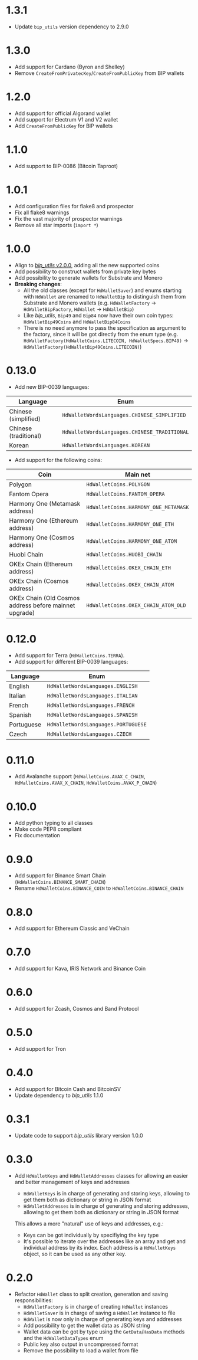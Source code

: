 # 1.3.1

- Update `bip_utils` version dependency to 2.9.0

# 1.3.0

- Add support for Cardano (Byron and Shelley)
- Remove `CreateFromPrivatecKey`/`CreateFromPublicKey` from BIP wallets

# 1.2.0

- Add support for official Algorand wallet
- Add support for Electrum V1 and V2 wallet
- Add `CreateFromPublicKey` for BIP wallets

# 1.1.0

- Add support to BIP-0086 (Bitcoin Taproot)

# 1.0.1

- Add configuration files for flake8 and prospector
- Fix all flake8 warnings
- Fix the vast majority of prospector warnings
- Remove all star imports (`import *`)

# 1.0.0

- Align to [*bip_utils* v2.0.0](https://github.com/ebellocchia/bip_utils/releases/tag/v2.0.0), adding all the new supported coins
- Add possibility to construct wallets from private key bytes
- Add possibility to generate wallets for Substrate and Monero
- **Breaking changes**:
  - All the old classes (except for `HdWalletSaver`) and enums starting with `HdWallet` are renamed to `HdWalletBip` to distinguish them from Substrate and Monero wallets (e.g. `HdWalletFactory` -> `HdWalletBipFactory`, `HdWallet` -> `HdWalletBip`)
  - Like *bip_utils*, `Bip49` and `Bip84` now have their own coin types: `HdWalletBip49Coins` and `HdWalletBip84Coins`
  - There is no need anymore to pass the specification as argument to the factory, since it will be got directly from the enum type (e.g. `HdWalletFactory(HdWalletCoins.LITECOIN, HdWalletSpecs.BIP49)` -> `HdWalletFactory(HdWalletBip49Coins.LITECOIN)`)

# 0.13.0

- Add new BIP-0039 languages:

|Language|Enum|
|---|---|
|Chinese (simplified)|`HdWalletWordsLanguages.CHINESE_SIMPLIFIED`|
|Chinese (traditional)|`HdWalletWordsLanguages.CHINESE_TRADITIONAL`|
|Korean|`HdWalletWordsLanguages.KOREAN`|

- Add support for the following coins:

|Coin|Main net|
|---|---|
|Polygon|`HdWalletCoins.POLYGON`|
|Fantom Opera|`HdWalletCoins.FANTOM_OPERA`|
|Harmony One (Metamask address)|`HdWalletCoins.HARMONY_ONE_METAMASK`|
|Harmony One (Ethereum address)|`HdWalletCoins.HARMONY_ONE_ETH`|
|Harmony One (Cosmos address)|`HdWalletCoins.HARMONY_ONE_ATOM`|
|Huobi Chain|`HdWalletCoins.HUOBI_CHAIN`|
|OKEx Chain (Ethereum address)|`HdWalletCoins.OKEX_CHAIN_ETH`|
|OKEx Chain (Cosmos address)|`HdWalletCoins.OKEX_CHAIN_ATOM`|
|OKEx Chain (Old Cosmos address before mainnet upgrade)|`HdWalletCoins.OKEX_CHAIN_ATOM_OLD`|


# 0.12.0

- Add support for Terra (`HdWalletCoins.TERRA`).
- Add support for different BIP-0039 languages:

|Language|Enum|
|---|---|
|English|`HdWalletWordsLanguages.ENGLISH`|
|Italian|`HdWalletWordsLanguages.ITALIAN`|
|French|`HdWalletWordsLanguages.FRENCH`|
|Spanish|`HdWalletWordsLanguages.SPANISH`|
|Portuguese|`HdWalletWordsLanguages.PORTUGUESE`|
|Czech|`HdWalletWordsLanguages.CZECH`|

# 0.11.0

- Add Avalanche support (`HdWalletCoins.AVAX_C_CHAIN`, `HdWalletCoins.AVAX_X_CHAIN`, `HdWalletCoins.AVAX_P_CHAIN`)

# 0.10.0

- Add python typing to all classes
- Make code PEP8 compliant
- Fix documentation

# 0.9.0

- Add support for Binance Smart Chain (`HdWalletCoins.BINANCE_SMART_CHAIN`)
- Rename `HdWalletCoins.BINANCE_COIN` to `HdWalletCoins.BINANCE_CHAIN`

# 0.8.0

- Add support for Ethereum Classic and VeChain

# 0.7.0

- Add support for Kava, IRIS Network and Binance Coin

# 0.6.0

- Add support for Zcash, Cosmos and Band Protocol

# 0.5.0

- Add support for Tron

# 0.4.0

- Add support for Bitcoin Cash and BitcoinSV
- Update dependency to *bip_utils* 1.1.0

# 0.3.1

- Update code to support *bip_utils* library version 1.0.0

# 0.3.0

- Add `HdWalletKeys` and `HdWalletAddresses` classes for allowing an easier and better management of keys and addresses
  - `HdWalletKeys` is in charge of generating and storing keys, allowing to get them both as dictionary or string in JSON format
  - `HdWalletAddresses` is in charge of generating and storing addresses, allowing to get them both as dictionary or string in JSON format

  This allows a more "natural" use of keys and addresses, e.g.:
  - Keys can be got individually by specifiying the key type
  - It's possible to iterate over the addresses like an array and get and individual address by its index. Each address is a `HdWalletKeys` object, so it can be used as any other key.


# 0.2.0

- Refactor `HdWallet` class to split creation, generation and saving responsibilities:
  - `HdWalletFactory` is in charge of creating `HdWallet` instances
  - `HdWalletSaver` is in charge of saving a `HdWallet` instance to file
  - `HdWallet` is now only in charge of generating keys and addresses
  - Add possibility to get the wallet data as JSON string
  - Wallet data can be got by type using the `GetData`/`HasData` methods and the `HdWalletDataTypes` enum
  - Public key also output in uncompressed format
  - Remove the possibility to load a wallet from file
